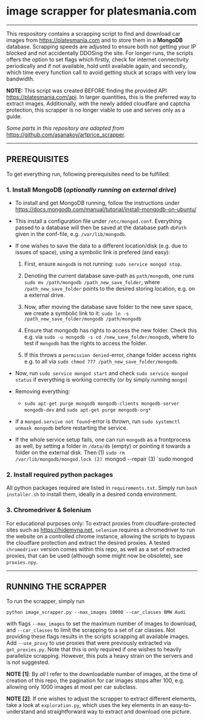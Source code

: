 # image scrapper for platesmania.com

---
This respository contains a scrapping script to find and download car images from https://platesmania.com and to store them in a __MongoDB__ database. Scrapping speeds are adjusted to ensure both not getting your IP blocked and not accidentally DDOSing the site.
For longer runs, the scripts offers the option to set flags which firstly, check for internet connectivity periodically and if not available, hold until available again, and secondly, which time every function call to avoid getting stuck at scraps with very low bandwidth.

__NOTE:__ This script was created BEFORE finding the provided API https://platesmania.com/api. In larger quantities, this is the preferred way to extract images. Additionally, with the newly added cloudfare and captcha protection, this scrapper is no longer viable to use and serves only as a guide.

_Some parts in this repository are adapted from_ https://github.com/asanakoy/artprice_scrapper.

---

## PREREQUISITES
To get everything run, following prerequisites need to be fulfilled:


### 1. Install MongoDB (_optionally running on external drive_)
* To install and get MongoDB running, follow the instructions under https://docs.mongodb.com/manual/tutorial/install-mongodb-on-ubuntu/
* This install a configuration file under `/etc/mongod.conf`. Everything passed to a database will then be saved at the database path `dbPath`
   given in the conf-file, e.g. `/var/lib/mongodb`.
* If one wishes to save the data to a different location/disk (e.g. due to issues of space), using a symbolic link is prefered (and easy):

    1. First, ensure `mongodb` is not running: `sudo service mongod stop`.

    2. Denoting the current database save-path as `path/mongodb`, one runs
      `sudo mv /path/mongodb /path_new_save_folder`, where `/path_new_save_folder` points to the desired storing location, e.g. on a external drive.

    3. Now, after moving the database save folder to the new save space, we create a symbolic link to it: `sudo ln -s /path_new_save_folder/mongodb /path/mongodb`

    4. Ensure that mongodb has rights to access the new folder. Check this e.g. via `sudo -u mongodb -s cd /new_save_folder/mongodb`, where to test if `mongodb` has the rights to access the folder.  

    5. If this throws a `permission denied`-error, change folder access rights e.g. to all via `sudo chmod 777 /path_new_save_folder/mongodb`.

* Now, run `sudo service mongod start` and check `sudo service mongod status` if everything is working correctly (or by simply running `mongo`)

* Removing everything:
  * `sudo apt-get purge mongodb mongodb-clients mongodb-server mongodb-dev` and `sudo apt-get purge mongodb-org*`

* If a `mongod.servive not found`-error is thrown, run `sudo systemctl unmask mongodb` before restarting the service.

* If the whole service setup fails, one can run `mongodb` as a frontprocess as well, by setting a folder in `/data/db` (empty) or pointing it towards a folder on the external disk. Then
(1) `sudo rm /var/lib/mongodb/mongod.lock
(2) `mongod --repair
(3) `sudo mongod

### 2. Install required python packages
All python packages required are listed in `requirements.txt`. Simply run `bash installer.sh` to install them, ideally in a desired conda environment.

### 3. Chromedriver & Selenium
For educational purposes only: To extract proxies from cloudfare-protected sites such as https://hidemyna.net, `selenium` requires a chromedriver to run the website on a controlled chrome instance, allowing the scripts to bypass the cloudfare protection and extract the desired proxies. A tested `chromedriver` version comes within this repo, as well as a set of extracted proxies, that can be used (although some might now be obsolete), see `proxies.npy`.

---

## RUNNING THE SCRAPPER
To run the scrapper, simply run
```
python image_scrapper.py --max_images 10000 --car_classes BMW Audi
```
with flags `--max_images` to set the maximum number of images to download, and `--car_classes` to limit the scrapping to a set of car classes. Not providing these flags results in the scripts scrapping all available images. Add `--use_proxy` to use proxies that were previously extracted via `get_proxies.py`. Note that this is only required if one wishes to heavily parallelize scrapping. However, this puts a heavy strain on the servers and is not suggested.

__NOTE [1]__: By _all_ I refer to the downloadable number of images, at the time of creation of this repo, the pagination for car images stops after 100, e.g. allowing only 1000 images at most per car subclass.  

__NOTE [2]__: If one wishes to adjust the scrapper to extract different elements, take a look at `exploration.py`, which uses the key elements in an easy-to-understand and straightforward way to extract and download one picture.
